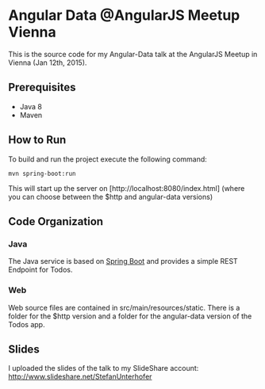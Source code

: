 # Angular Data @AngularJS Meetup Vienna

This is the source code for my Angular-Data talk at the AngularJS Meetup in Vienna (Jan 12th, 2015).

## Prerequisites

* Java 8
* Maven

## How to Run

To build and run the project execute the following command:

    mvn spring-boot:run

This will start up the server on [http://localhost:8080/index.html] (where you can choose between the $http and angular-data versions)

## Code Organization

### Java

The Java service is based on [Spring Boot](https://github.com/spring-projects/spring-boot "Spring Boot") and provides a simple REST Endpoint for Todos.

### Web

Web source files are contained in src/main/resources/static. There is a folder for the $http version and a folder for the angular-data version of the Todos app.


## Slides

I uploaded the slides of the talk to my SlideShare account: http://www.slideshare.net/StefanUnterhofer

